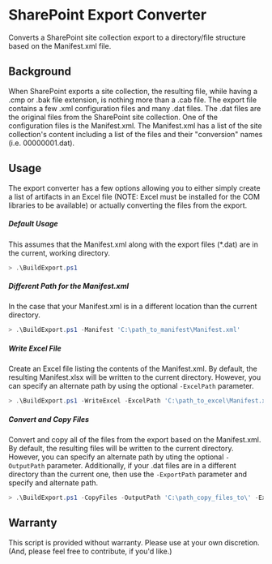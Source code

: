 # SharePoint Export Converter
Converts a SharePoint site collection export to a directory/file structure based on the Manifest.xml file.

## Background
When SharePoint exports a site collection, the resulting file, while having a .cmp or .bak file extension, is nothing more than a .cab file.  The export file contains a few .xml configuration files and many .dat files.  The .dat files are the original files from the SharePoint site collection.  One of the configuration files is the Manifest.xml.  The Manifest.xml has a list of the site collection's content including a list of the files and their "conversion" names (i.e. 00000001.dat). 

## Usage
The export converter has a few options allowing you to either simply create a list of artifacts in an Excel file (NOTE: Excel must be installed for the COM libraries to be available) or actually converting the files from the export.

##### Default Usage
This assumes that the Manifest.xml along with the export files (*.dat) are in the current, working directory.
```powershell
> .\BuildExport.ps1 
```
##### Different Path for the Manifest.xml
In the case that your Manifest.xml is in a different location than the current directory.
```powershell
> .\BuildExport.ps1 -Manifest 'C:\path_to_manifest\Manifest.xml'
```
##### Write Excel File
Create an Excel file listing the contents of the Manifest.xml.  By default, the resulting Manifest.xlsx will be written to the current directory.  However, you can specify an alternate path by using the optional `-ExcelPath` parameter. 
```powershell
> .\BuildExport.ps1 -WriteExcel -ExcelPath 'C:\path_to_excel\Manifest.xslx'
```
##### Convert and Copy Files
Convert and copy all of the files from the export based on the Manifest.xml.  By default, the resulting files will be written to the current directory.  However, you can specify an alternate path by uting the optional `-OutputPath` parameter.  Additionally, if your .dat files are in a different directory than the current one, then use the `-ExportPath` parameter and specify and alternate path.
```powershell
> .\BuildExport.ps1 -CopyFiles -OutputPath 'C:\path_copy_files_to\' -ExportPath 'C:\path_to_exported_dat_files\'
```
## Warranty
This script is provided without warranty.  Please use at your own discretion.  (And, please feel free to contribute, if you'd like.)	